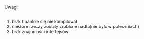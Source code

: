 Uwagi:<br/>
<br/>
1) brak finanlnie się nie kompilował<br/>
2) niektóre rzeczy zostały zrobione nadto(nie było w poleceniach)<br/>
3) brak znajomości interfejsów<br/>
